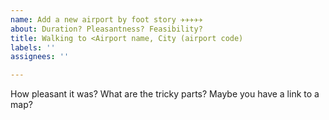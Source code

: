 ```yaml
---
name: Add a new airport by foot story ✈✈✈✈✈
about: Duration? Pleasantness? Feasibility?
title: Walking to <Airport name, City (airport code)
labels: ''
assignees: ''

---
```


How pleasant it was? What are the tricky parts? Maybe you have a link to a map?


